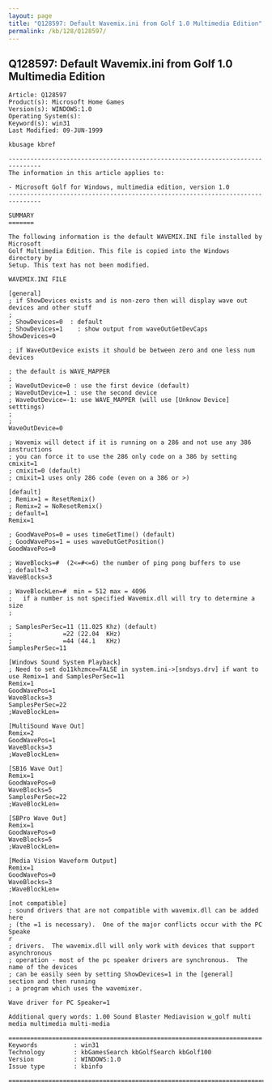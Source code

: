 ```yaml
---
layout: page
title: "Q128597: Default Wavemix.ini from Golf 1.0 Multimedia Edition"
permalink: /kb/128/Q128597/
---
```


## Q128597: Default Wavemix.ini from Golf 1.0 Multimedia Edition

	Article: Q128597
	Product(s): Microsoft Home Games
	Version(s): WINDOWS:1.0
	Operating System(s): 
	Keyword(s): win31
	Last Modified: 09-JUN-1999
	
	kbusage kbref
	
	-------------------------------------------------------------------------------
	The information in this article applies to:
	
	- Microsoft Golf for Windows, multimedia edition, version 1.0 
	-------------------------------------------------------------------------------
	
	SUMMARY
	=======
	
	The following information is the default WAVEMIX.INI file installed by Microsoft
	Golf Multimedia Edition. This file is copied into the Windows directory by
	Setup. This text has not been modified.
	
	WAVEMIX.INI FILE
	
	[general]
	; if ShowDevices exists and is non-zero then will display wave out
	devices and other stuff
	;
	; ShowDevices=0  : default
	; ShowDevices=1    : show output from waveOutGetDevCaps
	ShowDevices=0
	
	; if WaveOutDevice exists it should be between zero and one less num
	devices
	
	; the default is WAVE_MAPPER
	;
	; WaveOutDevice=0 : use the first device (default)
	; WaveOutDevice=1 : use the second device
	; WaveOutDevice=-1: use WAVE_MAPPER (will use [Unknow Device] setttings)
	;
	;
	WaveOutDevice=0
	
	; Wavemix will detect if it is running on a 286 and not use any 386
	instructions
	; you can force it to use the 286 only code on a 386 by setting cmixit=1
	; cmixit=0 (default)
	; cmixit=1 uses only 286 code (even on a 386 or >)
	
	[default]
	; Remix=1 = ResetRemix()
	; Remix=2 = NoResetRemix()
	; default=1
	Remix=1
	
	; GoodWavePos=0 = uses timeGetTime() (default)
	; GoodWavePos=1 = uses waveOutGetPosition()
	GoodWavePos=0
	
	; WaveBlocks=#  (2<=#<=6) the number of ping pong buffers to use
	; default=3
	WaveBlocks=3
	
	; WaveBlockLen=#  min = 512 max = 4096
	;   if a number is not specified Wavemix.dll will try to determine a size
	;
	
	; SamplesPerSec=11 (11.025 Khz) (default)
	;              =22 (22.04  KHz)
	;              =44 (44.1   KHz)
	SamplesPerSec=11
	
	[Windows Sound System Playback]
	; Need to set do11khzmce=FALSE in system.ini->[sndsys.drv] if want to
	use Remix=1 and SamplesPerSec=11
	Remix=1
	GoodWavePos=1
	WaveBlocks=3
	SamplesPerSec=22
	;WaveBlockLen=
	
	[MultiSound Wave Out]
	Remix=2
	GoodWavePos=1
	WaveBlocks=3
	;WaveBlockLen=
	
	[SB16 Wave Out]
	Remix=1
	GoodWavePos=0
	WaveBlocks=5
	SamplesPerSec=22
	;WaveBlockLen=
	
	[SBPro Wave Out]
	Remix=1
	GoodWavePos=0
	WaveBlocks=5
	;WaveBlockLen=
	
	[Media Vision Waveform Output]
	Remix=1
	GoodWavePos=0
	WaveBlocks=3
	;WaveBlockLen=
	
	[not compatible]
	; sound drivers that are not compatible with wavemix.dll can be added here
	; (the =1 is necessary).  One of the major conflicts occur with the PC
	Speake
	r
	; drivers.  The wavemix.dll will only work with devices that support
	asynchronous
	; operation - most of the pc speaker drivers are synchronous.  The
	name of the devices
	; can be easily seen by setting ShowDevices=1 in the [general]
	section and then running
	; a program which uses the wavemixer.
	
	Wave driver for PC Speaker=1
	
	Additional query words: 1.00 Sound Blaster Mediavision w_golf multi media multimedia multi-media
	
	======================================================================
	Keywords          : win31 
	Technology        : kbGamesSearch kbGolfSearch kbGolf100
	Version           : WINDOWS:1.0
	Issue type        : kbinfo
	
	=============================================================================
	
